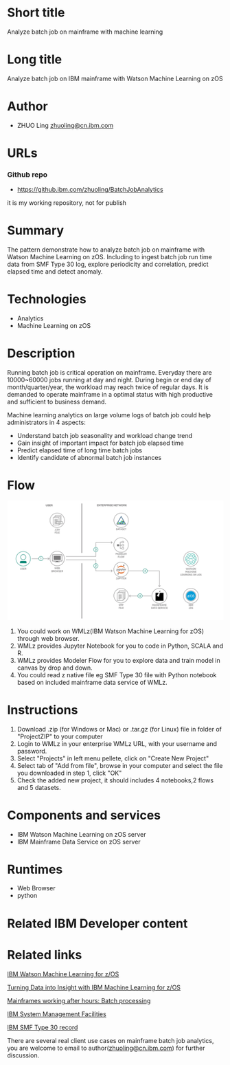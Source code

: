 
# Short title
 
Analyze batch job on mainframe with machine learning

# Long title

Analyze batch job on IBM mainframe with Watson Machine Learning on zOS

# Author

* ZHUO Ling <zhuoling@cn.ibm.com>


# URLs

### Github repo

* https://github.ibm.com/zhuoling/BatchJobAnalytics

it is my working repository, not for publish 


# Summary

The pattern demonstrate how to analyze batch job on mainframe with Watson Machine Learning on zOS. Including to ingest batch job run time data from SMF Type 30 log, explore periodicity and correlation, predict elapsed time and detect anomaly.

# Technologies

* Analytics
* Machine Learning on zOS

# Description

Running batch job is critical operation on mainframe. Everyday there are 10000~60000 jobs running at day and night. During begin or end day of month/quarter/year, the workload may reach twice of regular days. It is demanded to operate mainframe in a optimal status with high productive and sufficient to business demand.

Machine learning analytics on large volume logs of batch job could help administrators in 4 aspects:

* Understand batch job seasonality and workload change trend
* Gain insight of important impact for batch job elapsed time
* Predict elapsed time of long time batch jobs
* Identify candidate of abnormal batch job instances




# Flow

<!--add an image in this path-->
![architecture](Image/architecture.png)

1. You could work on WMLz(IBM Watson Machine Learning for zOS) through web browser.
2. WMLz provides Jupyter Notebook for you to code in Python, SCALA and R.
3. WMLz provides Modeler Flow for you to explore data and train model in canvas by drop and down.
4. You could read z native file eg SMF Type 30 file with Python notebook based on included mainframe data service of WMLz.


# Instructions

1. Download .zip (for Windows or Mac) or .tar.gz (for Linux) file in folder of "ProjectZIP" to your computer
2. Login to WMLz in your enterprise WMLz URL, with your username and password.
3. Select "Projects" in left menu pellete, click on "Create New Project"
4. Select tab of "Add from file", browse in your computer and select the file you downloaded in step 1, click "OK"
5. Check the added new project, it should includes 4 notebooks,2 flows and 5 datasets.


# Components and services

* IBM Watson Machine Learning on zOS server
* IBM Mainframe Data Service on zOS server

# Runtimes

* Web Browser
* python

# Related IBM Developer content


# Related links
<a href="https://www.ibm.com/us-en/marketplace/machine-learning-for-zos">IBM Watson Machine Learning for z/OS </a><p>
<a href="http://www.redbooks.ibm.com/abstracts/sg248421.html?Open">Turning Data into Insight with IBM Machine Learning for z/OS </a><p>
<a href="https://www.ibm.com/support/knowledgecenter/zosbasics/com.ibm.zos.zmainframe/zconc_batchproc.htm">Mainframes working after hours: Batch processing </a><p>
<a href="https://en.wikipedia.org/wiki/IBM_System_Management_Facilities">IBM System Management Facilities </a><p>
<a href="https://www.ibm.com/support/knowledgecenter/en/SSLTBW_2.3.0/com.ibm.zos.v2r3.ieag200/rec30.htm">IBM SMF Type 30 record </a><p>

There are several real client use cases on mainframe batch job analytics, you are welcome to email to author(zhuoling@cn.ibm.com) for further discussion. 
